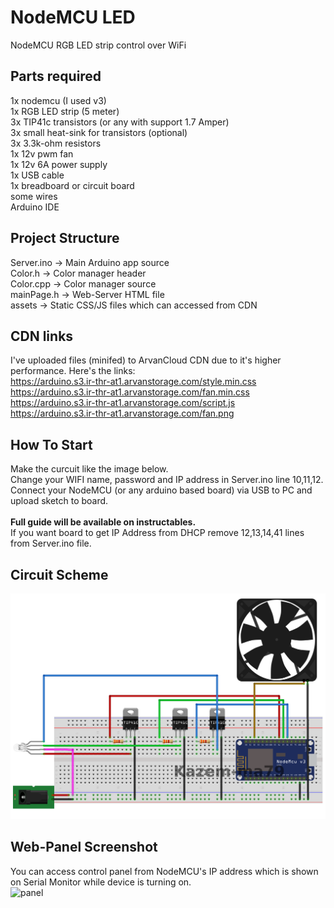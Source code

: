 # NodeMCU LED
NodeMCU RGB LED strip control over WiFi

## Parts required
1x nodemcu (I used v3)<br>
1x RGB LED strip (5 meter)<br>
3x TIP41c transistors (or any with support 1.7 Amper)<br>
3x small heat-sink for transistors (optional)<br>
3x 3.3k-ohm resistors<br>
1x 12v pwm fan<br>
1x 12v 6A power supply<br>
1x USB cable<br>
1x breadboard or circuit board<br>
some wires<br>
Arduino IDE

## Project Structure
Server.ino	-> Main Arduino app source<br>
Color.h			-> Color manager header<br>
Color.cpp		-> Color manager source<br>
mainPage.h	-> Web-Server HTML file<br>
assets			-> Static CSS/JS files which can accessed from CDN<br>

## CDN links
I've uploaded files (minifed) to ArvanCloud CDN due to it's higher performance. Here's the links:<br>
https://arduino.s3.ir-thr-at1.arvanstorage.com/style.min.css<br>
https://arduino.s3.ir-thr-at1.arvanstorage.com/fan.min.css<br>
https://arduino.s3.ir-thr-at1.arvanstorage.com/script.js<br>
https://arduino.s3.ir-thr-at1.arvanstorage.com/fan.png

## How To Start
Make the curcuit like the image below.<br>
Change your WIFI name, password and IP address in Server.ino line 10,11,12.<br>
Connect your NodeMCU (or any arduino based board) via USB to PC and upload sketch to board.<br>
<br>
<strong>Full guide will be available on instructables.</strong><br>
If you want board to get IP Address from DHCP remove 12,13,14,41 lines from Server.ino file.

## Circuit Scheme
![circuit](https://raw.githubusercontent.com/ImAgentW/nodemcu-led/main/git-files/NodeMCU-LED.png)

## Web-Panel Screenshot
You can access control panel from NodeMCU's IP address which is shown on Serial Monitor while device is turning on.<br>
![panel](https://raw.githubusercontent.com/Kazem-ma79/nodemcu-led/main/git-files/screenshot.png)
